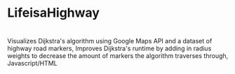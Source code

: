 # LifeisaHighway
#
Visualizes Dijkstra's algorithm using Google Maps API and a dataset of highway road markers,
Improves Dijkstra's runtime by adding in radius weights to decrease the amount of markers the algorithm traverses through,
Javascript/HTML

